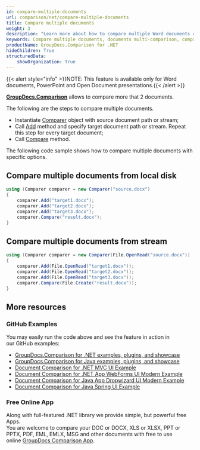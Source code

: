```yaml
---
id: compare-multiple-documents
url: comparison/net/compare-multiple-documents
title: Compare multiple documents
weight: 3
description: "Learn more about how to compare multiple Word documents or PowerPoint presentations simultaneously with GroupDocs.Comparison for .NET."
keywords: Compare multiple documents, documents multi-comparison, compare more than two documents 
productName: GroupDocs.Comparison for .NET
hideChildren: True
structuredData:
    showOrganization: True
---
```

{{< alert style="info" >}}NOTE: This feature is available only for Word documents, PowerPoint and Open Document presentations.{{< /alert >}}

[**GroupDocs.Comparison**](https://products.groupdocs.com/comparison/net) allows to compare more that 2 documents.

The following are the steps to compare multiple documents.

*   Instantiate [Comparer](https://apireference.groupdocs.com/net/comparison/groupdocs.comparison/comparer) object with source document path or stream;
*   Call [Add](https://apireference.groupdocs.com/net/comparison/groupdocs.comparison/comparer/methods/add/index) method and specify target document path or stream. Repeat this step for every target document;
*   Call [Compare](https://apireference.groupdocs.com/net/comparison/groupdocs.comparison/comparer/methods/compare/index) method.

The following code sample shows how to compare multiple documents with specific options.

## Compare multiple documents from local disk

```csharp
using (Comparer comparer = new Comparer("source.docx")
{
	comparer.Add("target1.docx");
    comparer.Add("target2.docx");
    comparer.Add("target3.docx");
    comparer.Compare("result.docx");
}
```

## Compare multiple documents from stream

```csharp
using (Comparer comparer = new Comparer(File.OpenRead("source.docx"))
{
	comparer.Add(File.OpenRead("target1.docx"));
    comparer.Add(File.OpenRead("target2.docx"));
    comparer.Add(File.OpenRead("target3.docx"));
    comparer.Compare(File.Create("result.docx"));
}
```

## More resources

### GitHub Examples
You may easily run the code above and see the feature in action in our GitHub examples:
*   [GroupDocs.Comparison for .NET examples, plugins, and showcase](https://github.com/groupdocs-comparison/GroupDocs.Comparison-for-.NET)
*   [GroupDocs.Comparison for Java examples, plugins, and showcase](https://github.com/groupdocs-comparison/GroupDocs.Comparison-for-Java)
*   [Document Comparison for .NET MVC UI Example](https://github.com/groupdocs-comparison/GroupDocs.Comparison-for-.NET-MVC)
*   [Document Comparison for .NET App WebForms UI Modern Example](https://github.com/groupdocs-comparison/GroupDocs.Comparison-for-.NET-WebForms)
*   [Document Comparison for Java App Dropwizard UI Modern Example](https://github.com/groupdocs-comparison/GroupDocs.Comparison-for-Java-Dropwizard)
*   [Document Comparison for Java Spring UI Example](https://github.com/groupdocs-comparison/GroupDocs.Comparison-for-Java-Spring)
    
### Free Online App
Along with full-featured .NET library we provide simple, but powerful free Apps.  
You are welcome to compare your DOC or DOCX, XLS or XLSX, PPT or PPTX, PDF, EML, EMLX, MSG and other documents with free to use online [GroupDocs Comparison App](https://products.groupdocs.app/comparison).